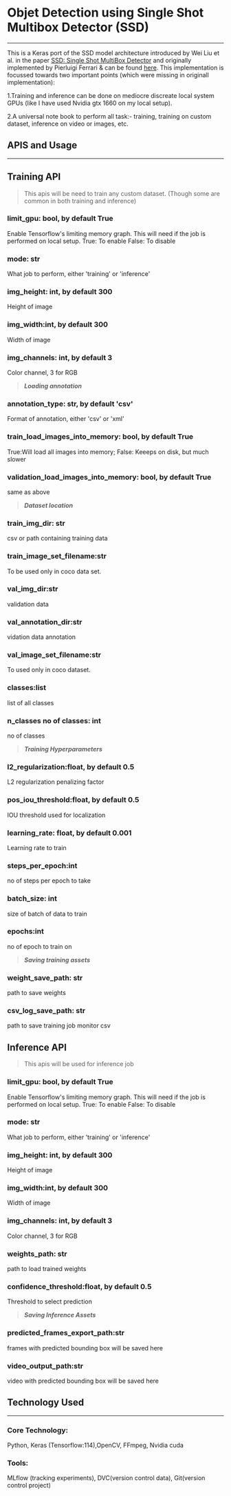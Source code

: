 # Objet Detection using Single Shot Multibox Detector (SSD)

---

This is a Keras port of the SSD model architecture introduced by Wei Liu et al. in the paper [SSD: Single Shot MultiBox Detector](https://arxiv.org/abs/1512.02325) and originally implemented by Pierluigi Ferrari & can be found [here](https://github.com/pierluigiferrari/ssd_keras). This implementation is focussed towards two important points (which were missing in originall implementation):

1.Training and inference can be done on mediocre discreate local system GPUs (like I have used Nvidia gtx 1660 on my local setup).

2.A universal note book to perform all task:- training, training on custom dataset, inference on video or images, etc.

## APIS and Usage

---

## Training API

> This apis will be need to train any custom dataset. (Though some are common in both training and inference)

### limit_gpu: bool, by default True

Enable Tensorflow's limiting memory graph. This will need if the job is performed on local setup.
True: To enable
False: To disable

### mode: str

 What job to perform, either 'training' or 'inference'

### img_height: int, by default 300

Height of image

### img_width:int, by default 300

Width of image

### img_channels: int, by default 3

Color channel, 3 for RGB

> **_Loading annotation_**

### annotation_type: str, by default 'csv'

Format of annotation, either 'csv' or 'xml'

### train_load_images_into_memory: bool, by default True

True:Will load all images into memory; False: Keeeps on disk, but much slower

### validation_load_images_into_memory: bool, by default True

same as above

>**_Dataset location_**

### train_img_dir: str

csv or path containing training data

### train_image_set_filename:str

To be used only in coco data set.

### val_img_dir:str

validation data

### val_annotation_dir:str

vidation data annotation

### val_image_set_filename:str

To used only in coco dataset.

### classes:list

list of all classes

### n_classes no of classes: int
no of classes

> **_Training Hyperparameters_**

### l2_regularization:float, by default 0.5

L2 regularization penalizing factor

### pos_iou_threshold:float, by default 0.5

IOU threshold used for localization

### learning_rate: float, by default 0.001

Learning rate to train

### steps_per_epoch:int

no of steps per epoch to take

### batch_size: int

size of batch of data to train

### epochs:int

no of epoch to train on

>**_Saving training assets_**

### weight_save_path: str

path to save weights

### csv_log_save_path: str

path to save training job monitor csv

## Inference API

> This apis will be used for inference job

### limit_gpu: bool, by default True

Enable Tensorflow's limiting memory graph. This will need if the job is performed on local setup.
True: To enable
False: To disable

### mode: str

 What job to perform, either 'training' or 'inference'

### img_height: int, by default 300

Height of image

### img_width:int, by default 300

Width of image

### img_channels: int, by default 3

Color channel, 3 for RGB

### weights_path: str

path to load trained weights

### confidence_threshold:float, by default 0.5

Threshold to select prediction

>**_Saving Inference Assets_**

### predicted_frames_export_path:str

frames with predicted bounding box will be saved here

### video_output_path:str

video with predicted bounding box will be saved here

## Technology Used

---

### Core Technology:

Python, Keras (Tensorflow:114),OpenCV, FFmpeg, Nvidia cuda

### Tools:

MLflow (tracking experiments), DVC(version control data), Git(version control project)
